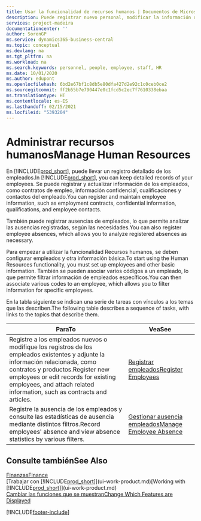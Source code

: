 ```yaml
---
title: Usar la funcionalidad de recursos humanos | Documentos de Microsoft
description: Puede registrar nuevo personal, modificar la información del personal existente y registrar y analizar las ausencias.
services: project-madeira
documentationcenter: ''
author: SorenGP
ms.service: dynamics365-business-central
ms.topic: conceptual
ms.devlang: na
ms.tgt_pltfrm: na
ms.workload: na
ms.search.keywords: personnel, people, employee, staff, HR
ms.date: 10/01/2020
ms.author: edupont
ms.openlocfilehash: 6bd2e67bf1c8db5e80dfa427d2e92c1c0ceb0ce2
ms.sourcegitcommit: ff2b55b7e790447e0c1fcd5c2ec7f7610338ebaa
ms.translationtype: HT
ms.contentlocale: es-ES
ms.lasthandoff: 02/15/2021
ms.locfileid: "5393204"
---
```

# <a name="manage-human-resources"></a><span data-ttu-id="53cf2-103">Administrar recursos humanos</span><span class="sxs-lookup"><span data-stu-id="53cf2-103">Manage Human Resources</span></span>
<span data-ttu-id="53cf2-104">En [!INCLUDE[prod_short](includes/prod_short.md)], puede llevar un registro detallado de los empleados.</span><span class="sxs-lookup"><span data-stu-id="53cf2-104">In [!INCLUDE[prod_short](includes/prod_short.md)], you can keep detailed records of your employees.</span></span> <span data-ttu-id="53cf2-105">Se puede registrar y actualizar información de los empleados, como contratos de empleo, información confidencial, cualificaciones y contactos del empleado.</span><span class="sxs-lookup"><span data-stu-id="53cf2-105">You can register and maintain employee information, such as employment contracts, confidential information, qualifications, and employee contacts.</span></span>

<span data-ttu-id="53cf2-106">También puede registrar ausencias de empleados, lo que permite analizar las ausencias registradas, según las necesidades.</span><span class="sxs-lookup"><span data-stu-id="53cf2-106">You can also register employee absences, which allows you to analyze registered absences as necessary.</span></span>

<span data-ttu-id="53cf2-107">Para empezar a utilizar la funcionalidad Recursos humanos, se deben configurar empleados y otra información básica.</span><span class="sxs-lookup"><span data-stu-id="53cf2-107">To start using the Human Resources functionality, you must set up employees and other basic information.</span></span> <span data-ttu-id="53cf2-108">También se pueden asociar varios códigos a un empleado, lo que permite filtrar información de empleados específicos.</span><span class="sxs-lookup"><span data-stu-id="53cf2-108">You can then associate various codes to an employee, which allows you to filter information for specific employees.</span></span>

<span data-ttu-id="53cf2-109">En la tabla siguiente se indican una serie de tareas con vínculos a los temas que las describen.</span><span class="sxs-lookup"><span data-stu-id="53cf2-109">The following table describes a sequence of tasks, with links to the topics that describe them.</span></span>

| <span data-ttu-id="53cf2-110">Para</span><span class="sxs-lookup"><span data-stu-id="53cf2-110">To</span></span> | <span data-ttu-id="53cf2-111">Vea</span><span class="sxs-lookup"><span data-stu-id="53cf2-111">See</span></span> |
| --- | --- |
| <span data-ttu-id="53cf2-112">Registre a los empleados nuevos o modifique los registros de los empleados existentes y adjunte la información relacionada, como contratos y productos.</span><span class="sxs-lookup"><span data-stu-id="53cf2-112">Register new employees or edit records for existing employees, and attach related information, such as contracts and articles.</span></span> |[<span data-ttu-id="53cf2-113">Registrar empleados</span><span class="sxs-lookup"><span data-stu-id="53cf2-113">Register Employees</span></span>](hr-how-register-employees.md) |
| <span data-ttu-id="53cf2-114">Registre la ausencia de los empleados y consulte las estadísticas de ausencia mediante distintos filtros.</span><span class="sxs-lookup"><span data-stu-id="53cf2-114">Record employees' absence and view absence statistics by various filters.</span></span> |[<span data-ttu-id="53cf2-115">Gestionar ausencia empleados</span><span class="sxs-lookup"><span data-stu-id="53cf2-115">Manage Employee Absence</span></span>](hr-how-manage-absence.md) |

## <a name="see-also"></a><span data-ttu-id="53cf2-116">Consulte también</span><span class="sxs-lookup"><span data-stu-id="53cf2-116">See Also</span></span>
[<span data-ttu-id="53cf2-117">Finanzas</span><span class="sxs-lookup"><span data-stu-id="53cf2-117">Finance</span></span>](finance.md)  
<span data-ttu-id="53cf2-118">[Trabajar con [!INCLUDE[prod_short](includes/prod_short.md)]](ui-work-product.md)</span><span class="sxs-lookup"><span data-stu-id="53cf2-118">[Working with [!INCLUDE[prod_short](includes/prod_short.md)]](ui-work-product.md)</span></span>  
[<span data-ttu-id="53cf2-119">Cambiar las funciones que se muestran</span><span class="sxs-lookup"><span data-stu-id="53cf2-119">Change Which Features are Displayed</span></span>](ui-experiences.md)        


[!INCLUDE[footer-include](includes/footer-banner.md)]